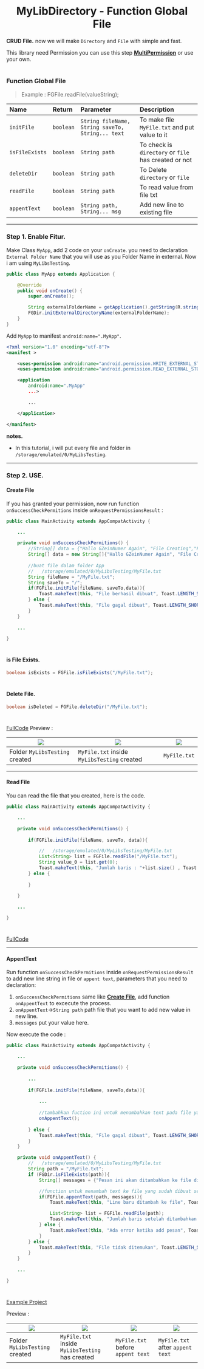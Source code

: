 <h1 align="center">
    MyLibDirectory - Function Global File
</h1>

**CRUD File.** now we will make `Directory` and `File` with simple and fast.

This library need Permission you can use this step [**MultiPermission**](https://github.com/gzeinnumer/MultiPermition2) or use your own.

#
### Function Global File
> Example : FGFile.readFile(valueString);

| Name                        | Return    | Parameter                                                                             | Description                                                               |
|:----------------------------|:----------|:--------------------------------------------------------------------------------------|:-------------------------------------------------------------------------|
| `initFile`                  | `boolean` | `String fileName, String saveTo, String... text`                                      | To make file `MyFile.txt` and put value to it                            |
| `isFileExists`              | `boolean` | `String path`                                                                         | To check is `directory` or `file` has created or not |
| `deleteDir`                 | `boolean` | `String path`                                                                         | To Delete `directory` or `file`                       |
| `readFile`                  | `boolean` | `String path`                                                                         | To read value from file txt                                              |
| `appentText`                | `boolean` | `String path, String... msg`                                                          | Add new line to existing file                                            |

---
### Step 1. Enable Fitur.
Make Class `MyApp`, add 2 code on your `onCreate`. you need to declaration `External Folder Name` that you will use as you Folder Name in external. Now i am using `MyLibsTesting`.

```java
public class MyApp extends Application {

    @Override
    public void onCreate() {
        super.onCreate();

        String externalFolderName = getApplication().getString(R.string.app_name); //MyLibsTesting
        FGDir.initExternalDirectoryName(externalFolderName);
    }
}
```
Add `MyApp` to manifest `android:name=".MyApp"`.
```xml
<?xml version="1.0" encoding="utf-8"?>
<manifest >

    <uses-permission android:name="android.permission.WRITE_EXTERNAL_STORAGE" />
    <uses-permission android:name="android.permission.READ_EXTERNAL_STORAGE" />

    <application
        android:name=".MyApp"
        ...>

        ...

    </application>

</manifest>
```
**notes.**
  - In this tutorial, i will put every file and folder in `/storage/emulated/0/MyLibsTesting`.

---
### Step 2. USE.
#### Create File
If you has granted your permission, now run function
`onSuccessCheckPermitions` inside `onRequestPermissionsResult` :

```java
public class MainActivity extends AppCompatActivity {

    ...

    private void onSuccessCheckPermitions() {
        //String[] data = {"Hallo GZeinNumer Again", "File Creating","File Created"};
        String[] data = new String[]{"Hallo GZeinNumer Again", "File Creating","File Created"};
   
        //buat file dalam folder App
        //   /storage/emulated/0/MyLibsTesting/MyFile.txt 
        String fileName = "/MyFile.txt";
        String saveTo = "/";
        if(FGFile.initFile(fileName, saveTo,data)){
            Toast.makeText(this, "File berhasil dibuat", Toast.LENGTH_SHORT).show();
        } else {
            Toast.makeText(this, "File gagal dibuat", Toast.LENGTH_SHORT).show();
        }
    }
    
    ...

}
```
#
#### is File Exists.

```java
boolean isExists = FGFile.isFileExists("/MyFile.txt");
```

#
#### Delete File.

```java
boolean isDeleted = FGFile.deleteDir("/MyFile.txt");
```

#
[FullCode](https://github.com/gzeinnumer/MyLibDirectory/blob/master/example/CreateFile/MainActivity.java) Preview :

|![](https://github.com/gzeinnumer/MyLibDirectory/blob/master/assets/example2.jpg)|![](https://github.com/gzeinnumer/MyLibDirectory/blob/master/assets/example5.jpg)|![](https://github.com/gzeinnumer/MyLibDirectory/blob/master/assets/example6.jpg)|
|--|--|--|
|Folder `MyLibsTesting` created|`MyFile.txt` inside `MyLibsTesting` created|`MyFile.txt`|

---
#### Read File
You can read the file that you created, here is the code.

```java
public class MainActivity extends AppCompatActivity {

    ...

    private void onSuccessCheckPermitions() {
        
        if(FGFile.initFile(fileName, saveTo, data)){

            //   /storage/emulated/0/MyLibsTesting/MyFile.txt
            List<String> list = FGFile.readFile("/MyFile.txt");
            String value_0 = list.get(0);
            Toast.makeText(this, "Jumlah baris : "+list.size() , Toast.LENGTH_SHORT).show();
        } else {
            
        }

    }
    
    ...

}
```

#
[FullCode](https://github.com/gzeinnumer/MyLibDirectory/blob/master/example/ReadFile/MainActivity.java)

---
#### AppentText
Run function `onSuccessCheckPermitions` inside
`onRequestPermissionsResult` to add new line string in file or `appent
text`, parameters that you need to declaration:

1. `onSuccessCheckPermitions` same like [**Create File**](#create-file), add function
   `onAppentText` to excecute the process.
2. `onAppentText`->`String path` path file that you want to add new value in new line.
3. `messages` put your value here.

Now execute the code :

```java
public class MainActivity extends AppCompatActivity {

    ...

    private void onSuccessCheckPermitions() {
        
        ...
        
        if(FGFile.initFile(fileName, saveTo,data)){
            
            ...
            
            //tambahkan fuction ini untuk menambahkan text pada file yang sudah dibuat
            onAppentText();
            
        } else {
            Toast.makeText(this, "File gagal dibuat", Toast.LENGTH_SHORT).show();
        }
    }

    private void onAppentText() {
        //   /storage/emulated/0/MyLibsTesting/MyFile.txt
        String path = "/MyFile.txt";
        if (FGDir.isFileExists(path)){
            String[] messages = {"Pesan ini akan ditambahkan ke file di line baru 1","Pesan ini akan ditambahkan ke file di line baru 2"};

            //function untuk menambah text ke file yang sudah dibuat sebelumnya
            if(FGFile.appentText(path, messages)){
                Toast.makeText(this, "Line baru ditambah ke file", Toast.LENGTH_SHORT).show();

                List<String> list = FGFile.readFile(path);
                Toast.makeText(this, "Jumlah baris setelah ditambahkan: "+list.size() , Toast.LENGTH_SHORT).show();
            } else {
                Toast.makeText(this, "Ada error ketika add pesan", Toast.LENGTH_SHORT).show();
            }
        } else {
            Toast.makeText(this, "File tidak ditemukan", Toast.LENGTH_SHORT).show();
        }
    }
    
    ...

}
```

#
[Example Project](https://github.com/gzeinnumer/SimpleFileMyLibDirectory)

Preview :

|![](https://github.com/gzeinnumer/MyLibDirectory/blob/master/assets/example2.jpg)|![](https://github.com/gzeinnumer/MyLibDirectory/blob/master/assets/example5.jpg)|![](https://github.com/gzeinnumer/MyLibDirectory/blob/master/assets/example6.jpg)|![](https://github.com/gzeinnumer/MyLibDirectory/blob/master/assets/example9.jpg)|
|--|--|--|--|
|Folder `MyLibsTesting` created|`MyFile.txt` inside `MyLibsTesting` has created|`MyFile.txt` before `appent text`|`MyFile.txt` after `appent text`|
